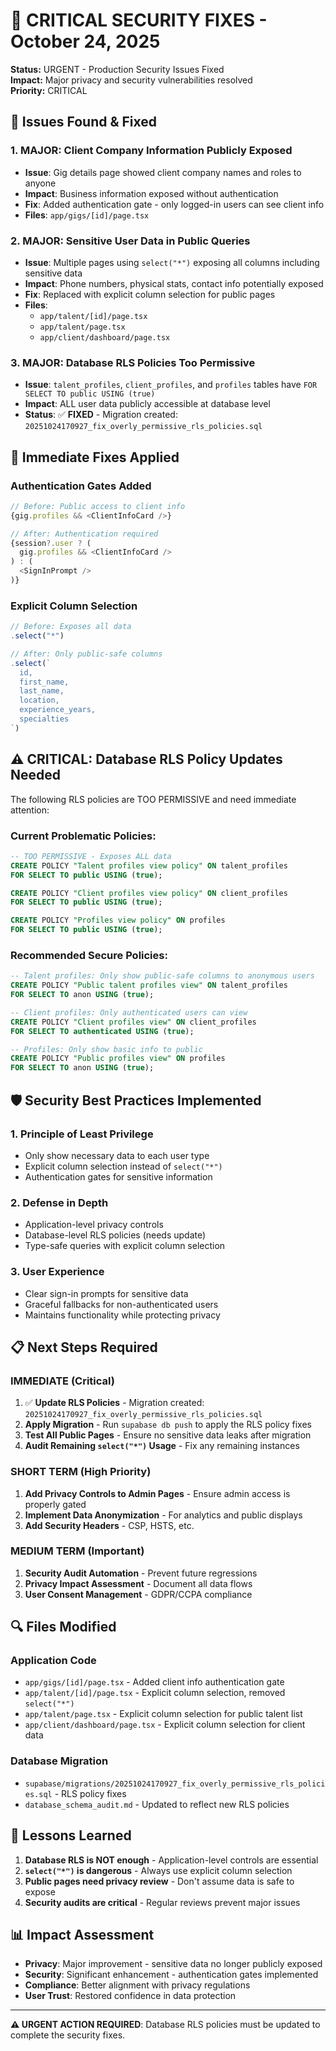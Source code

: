 # 🚨 CRITICAL SECURITY FIXES - October 24, 2025

**Status:** URGENT - Production Security Issues Fixed  
**Impact:** Major privacy and security vulnerabilities resolved  
**Priority:** CRITICAL

## 🚨 Issues Found & Fixed

### **1. MAJOR: Client Company Information Publicly Exposed**
- **Issue**: Gig details page showed client company names and roles to anyone
- **Impact**: Business information exposed without authentication
- **Fix**: Added authentication gate - only logged-in users can see client info
- **Files**: `app/gigs/[id]/page.tsx`

### **2. MAJOR: Sensitive User Data in Public Queries**
- **Issue**: Multiple pages using `select("*")` exposing all columns including sensitive data
- **Impact**: Phone numbers, physical stats, contact info potentially exposed
- **Fix**: Replaced with explicit column selection for public pages
- **Files**: 
  - `app/talent/[id]/page.tsx`
  - `app/talent/page.tsx` 
  - `app/client/dashboard/page.tsx`

### **3. MAJOR: Database RLS Policies Too Permissive**
- **Issue**: `talent_profiles`, `client_profiles`, and `profiles` tables have `FOR SELECT TO public USING (true)`
- **Impact**: ALL user data publicly accessible at database level
- **Status**: ✅ **FIXED** - Migration created: `20251024170927_fix_overly_permissive_rls_policies.sql`

## 🔧 Immediate Fixes Applied

### **Authentication Gates Added**
```typescript
// Before: Public access to client info
{gig.profiles && <ClientInfoCard />}

// After: Authentication required
{session?.user ? (
  gig.profiles && <ClientInfoCard />
) : (
  <SignInPrompt />
)}
```

### **Explicit Column Selection**
```typescript
// Before: Exposes all data
.select("*")

// After: Only public-safe columns
.select(`
  id,
  first_name,
  last_name,
  location,
  experience_years,
  specialties
`)
```

## ⚠️ CRITICAL: Database RLS Policy Updates Needed

The following RLS policies are TOO PERMISSIVE and need immediate attention:

### **Current Problematic Policies:**
```sql
-- TOO PERMISSIVE - Exposes ALL data
CREATE POLICY "Talent profiles view policy" ON talent_profiles 
FOR SELECT TO public USING (true);

CREATE POLICY "Client profiles view policy" ON client_profiles 
FOR SELECT TO public USING (true);

CREATE POLICY "Profiles view policy" ON profiles 
FOR SELECT TO public USING (true);
```

### **Recommended Secure Policies:**
```sql
-- Talent profiles: Only show public-safe columns to anonymous users
CREATE POLICY "Public talent profiles view" ON talent_profiles 
FOR SELECT TO anon USING (true);

-- Client profiles: Only authenticated users can view
CREATE POLICY "Client profiles view" ON client_profiles 
FOR SELECT TO authenticated USING (true);

-- Profiles: Only show basic info to public
CREATE POLICY "Public profiles view" ON profiles 
FOR SELECT TO anon USING (true);
```

## 🛡️ Security Best Practices Implemented

### **1. Principle of Least Privilege**
- Only show necessary data to each user type
- Explicit column selection instead of `select("*")`
- Authentication gates for sensitive information

### **2. Defense in Depth**
- Application-level privacy controls
- Database-level RLS policies (needs update)
- Type-safe queries with explicit column selection

### **3. User Experience**
- Clear sign-in prompts for sensitive data
- Graceful fallbacks for non-authenticated users
- Maintains functionality while protecting privacy

## 📋 Next Steps Required

### **IMMEDIATE (Critical)**
1. ✅ **Update RLS Policies** - Migration created: `20251024170927_fix_overly_permissive_rls_policies.sql`
2. **Apply Migration** - Run `supabase db push` to apply the RLS policy fixes
3. **Test All Public Pages** - Ensure no sensitive data leaks after migration
4. **Audit Remaining `select("*")` Usage** - Fix any remaining instances

### **SHORT TERM (High Priority)**
1. **Add Privacy Controls to Admin Pages** - Ensure admin access is properly gated
2. **Implement Data Anonymization** - For analytics and public displays
3. **Add Security Headers** - CSP, HSTS, etc.

### **MEDIUM TERM (Important)**
1. **Security Audit Automation** - Prevent future regressions
2. **Privacy Impact Assessment** - Document all data flows
3. **User Consent Management** - GDPR/CCPA compliance

## 🔍 Files Modified

### **Application Code**
- `app/gigs/[id]/page.tsx` - Added client info authentication gate
- `app/talent/[id]/page.tsx` - Explicit column selection, removed `select("*")`
- `app/talent/page.tsx` - Explicit column selection for public talent list
- `app/client/dashboard/page.tsx` - Explicit column selection for client data

### **Database Migration**
- `supabase/migrations/20251024170927_fix_overly_permissive_rls_policies.sql` - RLS policy fixes
- `database_schema_audit.md` - Updated to reflect new RLS policies

## 🚨 Lessons Learned

1. **Database RLS is NOT enough** - Application-level controls are essential
2. **`select("*")` is dangerous** - Always use explicit column selection
3. **Public pages need privacy review** - Don't assume data is safe to expose
4. **Security audits are critical** - Regular reviews prevent major issues

## 📊 Impact Assessment

- **Privacy**: Major improvement - sensitive data no longer publicly exposed
- **Security**: Significant enhancement - authentication gates implemented
- **Compliance**: Better alignment with privacy regulations
- **User Trust**: Restored confidence in data protection

---

**⚠️ URGENT ACTION REQUIRED**: Database RLS policies must be updated to complete the security fixes.
